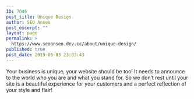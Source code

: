 ```yaml
---
ID: 7046
post_title: Unique Design
author: SEO Anseo
post_excerpt: ""
layout: page
permalink: >
  https://www.seoanseo.dev.cc/about/unique-design/
published: true
post_date: 2019-06-03 23:03:43
---
```

<!-- wp:paragraph -->
<p>

Your business is unique, your website should be too! It needs to announce to the world who you are and what you stand for. So we don’t rest until your site is a beautiful experience for your customers and a perfect reflection of your style and flair!

</p>
<!-- /wp:paragraph -->